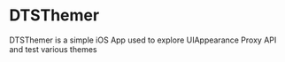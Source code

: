 DTSThemer
=========

DTSThemer is a simple iOS App used to explore UIAppearance Proxy API  and test various themes
